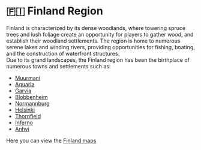 # 🇫🇮 Finland Region

Finland is characterized by its dense woodlands, where towering spruce trees and lush foliage create an opportunity for players to gather wood, and establish their woodland settlements. The region is home to numerous serene lakes and winding rivers, providing opportunities for fishing, boating, and the construction of waterfront structures.\
Due to its grand landscapes, the Finland region has been the birthplace of numerous towns and settlements such as:

* [Muurmani](muurmanni.md)
* [Aquaria](aquaria.md)
* [Garvia](garvia/)
* [Blobbenheim](blobbenheim.md)
* [Normannburg](normannburg.md)
* [Helsinki](helsinki/)
* [Thornfield](thornfield.md)
* [Inferno](inferno.md)
* [Anhyi](anhyi.md)

Here you can view the [Finland maps](../../maps/regions/finland-region-map.md)
